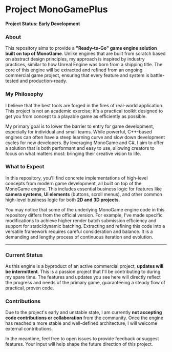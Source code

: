 # Project MonoGamePlus

**Project Status: Early Development**

### About

This repository aims to provide a **"Ready-to-Go" game engine solution built on top of MonoGame**. Unlike engines that are built from scratch based on abstract design principles, my approach is inspired by industry practices, similar to how Unreal Engine was born from a shipping title. The core of this engine will be extracted and refined from an ongoing commercial game project, ensuring that every feature and system is battle-tested and production-ready.

### My Philosophy

I believe that the best tools are forged in the fires of real-world application. This project is not an academic exercise; it's a practical toolkit designed to get you from concept to a playable game as efficiently as possible.

My primary goal is to lower the barrier to entry for game development, especially for individual and small teams. While powerful, C++-based engines can often have a steep learning curve and slow down development cycles for new developers. By leveraging MonoGame and C#, I aim to offer a solution that is both performant and easy to use, allowing creators to focus on what matters most: bringing their creative vision to life.

### What to Expect

In this repository, you'll find concrete implementations of high-level concepts from modern game development, all built on top of the MonoGame engine. This includes essential business logic for features like **camera systems**, **UI elements** (buttons, scroll menus), and other common high-level business logic for both **2D and 3D projects**.

You may notice that some of the underlying MonoGame engine code in this repository differs from the official version. For example, I've made specific modifications to achieve higher render batch submission efficiency and support for static/dynamic batching. Extracting and refining this code into a versatile framework requires careful consideration and balance. It is a demanding and lengthy process of continuous iteration and evolution.

---

### Current Status

As this engine is a byproduct of an active commercial project, **updates will be intermittent**. This is a passion project that I'll be contributing to during my spare time. The features and updates you see here will directly reflect the progress and needs of the primary game, guaranteeing a steady flow of practical, proven code.

### Contributions

Due to the project's early and unstable state, I am currently **not accepting code contributions or collaboration** from the community. Once the engine has reached a more stable and well-defined architecture, I will welcome external contributions.

In the meantime, feel free to open issues to provide feedback or suggest features. Your input will help shape the future direction of this project.
